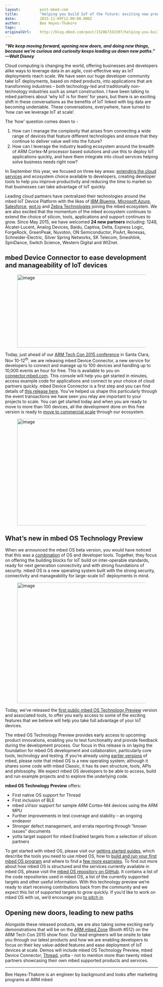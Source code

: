 ```yaml
---
layout:         post-mbed-com
title:          "Helping you build IoT of the future: exciting new products, services and a peek into the future from ARM TechCon 2015"
date:           2015-11-09T12:00:00.000Z
author:         Bee Hayes-Thakore
tags:
originalUrl:    http://blog.mbed.com/post/132867332397/helping-you-build-iot-of-the-future-exciting-new
---
```


<p>
  <i><b>“We keep moving forward, opening new doors, and doing
  new things, because we’re curious and curiosity keeps leading us
  down new paths.” —Walt Disney</b></i><br>
</p>
<p>
  Cloud computing is changing the world, offering businesses and
  developers alike ways to leverage data in an agile,
  cost-effective way as IoT deployments reach scale. We have seen
  our huge developer community take IoT deployments, based on mbed
  products, into applications that are transforming industries –
  both technology-led and traditionally non-technology industries
  such as smart construction. I have been talking to mbed partners
  about ‘why IoT is for them’ for years, but there is an exciting
  shift in these conversations as the benefits of IoT linked with
  big data are becoming undeniable. These conversations,
  everywhere, have turned to ‘how can we leverage IoT at scale’.
  &nbsp;
</p>
<p>
  The ‘how’ question comes down to -
</p>
<ol>
  <li>How can I manage the complexity that arises from connecting a
  wide range of devices that feature different technologies and
  ensure that they continue to deliver value well into the future?
  </li>
  <li>How can I leverage the industry leading ecosystem around the
  breadth of ARM Cortex-M processor based solutions and use this to
  deploy IoT applications quickly, and have them integrate into
  cloud services helping solve business needs right now?
  </li>
</ol>
<p>
  In September this year, we focused on three key areas: <a href=
  "http://blog.mbed.com/post/130148704027/cloud-integration-gets-simpler">
  extending the cloud services</a> and ecosystem choice available
  to developers, creating developer tools to help you improve
  productivity and reducing the time to market so that businesses
  can take advantage of IoT quickly.
</p>
<p>
  Leading cloud partners have centralized their technologies around
  the mbed IoT Device Platform with the likes of <a href=
  "http://www.tomsitpro.com/articles/ibm-arm-iot-adoption-security,1-2881.html">
  IBM Bluemix</a>, <a href=
  "http://blog.mbed.com/post/130148704027/cloud-integration-gets-simpler">
  Microsoft Azure</a>, <a href=
  "https://community.arm.com/groups/internet-of-things/blog/2015/09/15/arm-mbed-at-dreamforce">
  Salesforce</a>, <a href=
  "http://www.wot.io/arm-and-wot-io-partner-to-enable-internet-of-things-innovation/">
  wot.io</a> and <a href=
  "https://www.zebra.com/us/en/about-zebra/newsroom/press-releases/2015/zebra-technologies-announces-arm--mbed-iot-starter-kit-for-zata.html">
  Zebra Technologies</a> joining the mbed ecosystem. We are also
  excited that the momentum of the mbed ecosystem continues to
  extend the choice of silicon, tools, applications and support
  continues to grow. Since May 2015, we have welcomed <b>24 new
  partners</b> including: 1248, Alcatel-Lucent, Analog Devices,
  Baidu, Captiva, Delta, Express Logic, ForgeRock, GreenPeak,
  Nuvoton, ON Semiconductor, PixArt, Renesas, Schneider-Electric,
  Silver Spring Networks, SK Telecom, Smeshlink, SpinDance, Switch
  Science, Western Digital and WIZnet.
</p>
<h2>
  mbed Device Connector to ease development and manageability of
  IoT devices
</h2>
<figure data-orig-width="2462" data-orig-height="848" class=
"tmblr-full">
  <img src=
  "http://40.media.tumblr.com/c6a3cc71d616e7f67cfeb8d5c155c339/tumblr_inline_nxj6o2rslR1tcs2fc_1280.png"
  alt="image" data-orig-width="2462" data-orig-height="848" width=
  "700" height="241">
</figure>
<p>
  Today, just ahead of our <a href="http://www.armtechcon.com/">ARM
  Tech Con 2015 conference</a> in Santa Clara, Nov
  10-12<sup>th</sup>, we are releasing mbed Device Connector, a new
  service for developers to connect and manage up to 100 devices
  and handling up to 10,000 events an hour for free. This is
  available to you on <a href=
  "https://connector.mbed.com/">connector.mbed.com</a>. This
  console will help you get started in minutes, access example code
  for applications and connect to your choice of cloud partners
  quickly. mbed Device Connector is a first step and you can find
  details of <a href=
  "http://www.arm.com/about/newsroom/arm-unveils-enhanced-technologies-to-speed-up-mass-deployment-of-iot-devices.php">
  this release here</a>. You’ve helped us shape this particularly
  through the event transactions we have seen you relay are
  important to your projects to scale. You can get started today
  and when you are ready to move to more than 100 devices, all the
  development done on this free version is ready to <a href=
  "https://www.mbed.com/en/development/cloud/mbed-device-connector-service">
  move to commercial scale</a> through our ecosystem.
</p>
<figure data-orig-width="2442" data-orig-height="1230" class=
"tmblr-full">
  <img src=
  "http://40.media.tumblr.com/1ad3ac9b95cd3c225bac7fd3a288dcdc/tumblr_inline_nxj6p3aw4q1tcs2fc_1280.png"
  alt="image" data-orig-width="2442" data-orig-height="1230" width=
  "700" height="352">
</figure>
<h2>
  What’s new in mbed OS Technology Preview
</h2>
<p>
  When we announced the mbed OS beta version, you would have
  noticed that this was a <a href=
  "https://www.mbed.com/en/development/software/mbed-os/">combination</a>
  of OS and developer tools. Together, they focus on offering the
  building blocks for IoT build on inter-operable standards, ready
  for next generation connectivity and with strong foundations of
  security. mbed OS is a new operating system built with the strong
  security, connectivity and manageability for large-scale IoT
  deployments in mind.
</p>
<figure data-orig-width="1167" data-orig-height="665" class=
"tmblr-full">
  <img src=
  "http://41.media.tumblr.com/89c2b263d3052a41e26483dabefb3376/tumblr_inline_nxj6q0k4Ed1tcs2fc_1280.png"
  alt="image" data-orig-width="1167" data-orig-height="665" width=
  "700" height="398">
</figure>
<p>
  Today, we’ve released the <a href=
  "https://www.mbed.com/en/development/software/mbed-os/releases/">first
  public mbed OS Technology Preview</a> version and associated
  tools, to offer you early access to some of the exciting features
  that we believe will help you take full advantage of your IoT
  devices.
</p>
<p>
  The mbed OS Technology Preview provides early access to upcoming
  product innovations, enabling you to test functionality and
  provide feedback during the development process. Our focus in
  this release is on laying the foundation for mbed OS development
  and collaboration, particularly core tools, technology and
  testing. If you’re already using <a href=
  "https://developer.mbed.org/">earlier versions</a> of mbed,
  please note that mbed OS is a new operating system; although it
  shares some code with mbed Classic, it has its own structure,
  tools, APIs and philosophy. We expect mbed OS developers to be
  able to access, build and run example projects and to explore the
  underlying code.
</p>
<p>
  <b>mbed OS Technology Preview</b> offers:
</p>
<ul>
  <li>First native OS support for Thread
  </li>
  <li>First inclusion of BLE
  </li>
  <li>mbed uVisor support for sample ARM Cortex-M4 devices using
  the ARM MPU
  </li>
  <li>Further improvements in test coverage and stability – an
  ongoing endeavor
  </li>
  <li>Stronger defect management, and errata reporting through
  “known issues” documents
  </li>
  <li>yotta target support for mbed Enabled targets from a
  selection of silicon partners &nbsp;
  </li>
</ul>
<p>
  To get started with mbed OS, please visit our <a href=
  "http://docs.mbed.org/docs/getting-started-mbed-os/en/latest/">getting
  started guides</a>, which describe the tools you need to use mbed
  OS, how to <a href=
  "https://docs.mbed.com/docs/getting-started-mbed-os/en/latest/FirstProjectmbedOS/">
  build and run your first mbed OS program</a> and where to find a
  <a href=
  "https://docs.mbed.com/docs/getting-started-mbed-os/en/latest/GetTheCode/">
  few more examples</a>. To find out more about how mbed OS is
  structured and the services currently available in mbed OS,
  please visit the <a href=
  "https://github.com/ARMmbed/mbed-os">mbed OS repository on
  GitHub</a>. It contains a list of the code repositories used in
  mbed OS, a list of the currently supported targets and other
  useful information. With this technology preview we’re ready to
  start receiving contributions back from the community and we
  expect this list of supported targets to grow quickly. If you’d
  like to work on mbed OS with us, we’d encourage you <a href=
  "https://github.com/ARMmbed/mbed-os/blob/master/CONTRIBUTING.md">to
  pitch in</a>.
</p>
<h2>
  Opening new doors, leading to new paths
</h2>
<p>
  Alongside these released products, we are also taking some
  exciting early demonstrations that will be on the <a href=
  "http://www.armtechcon.com/mbed-zone-2/">ARM mbed Zone</a> (Booth
  #512) on the ARM Tech Con 2015 show floor. Our lead engineers
  will be onsite to take you through our latest products and how we
  are enabling developers to focus on their key value-added
  features and ease deployment of IoT devices at scale. Demos will
  include mbed OS Technology Preview, mbed Device Connector,
  <a href=
  "https://www.mbed.com/en/technologies/connectivity/#Thread">Thread</a>,
  yotta - not to mention more than twenty mbed partners showcasing
  their own mbed supported products and services.
</p>
<hr>
<p>
  Bee Hayes-Thakore is an engineer by background and looks after
  marketing programs at ARM mbed
</p>
